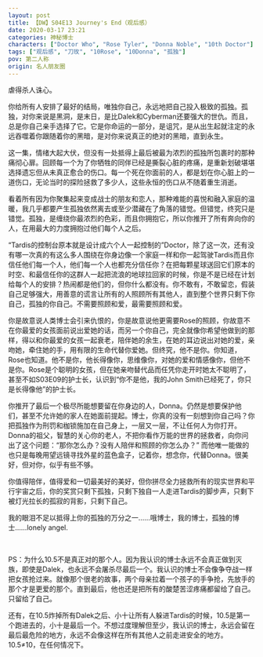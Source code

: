 ```yaml
---
layout: post
title: 【DW】S04E13 Journey's End（观后感）
date: 2020-03-17 23:21
categories: 神秘博士
characters: ["Doctor Who", "Rose Tyler", "Donna Noble", "10th Doctor"]
tags: ["观后感", "刀玫", "10Rose", "10Donna", "孤独"]
pov: 第二人称
origin: 名人朋友圈
---
```


虐得杀人诛心。

你给所有人安排了最好的结局，唯独你自己，永远地把自己投入极致的孤独。孤独，对你来说是黑洞，是末日，是比Dalek和Cyberman还要强大的世仇。而且，总是你自己亲手选择了它。它是你命运的一部分，是诅咒，是从出生起就注定的永远吞噬着你跟随着你的黑暗，是对你来说真正的绝对的黑暗，直到永生。

这一集，情绪大起大伏，但没有一处抵得上最后被最为浓烈的孤独所包裹时的那种痛彻心扉。回顾每一个为了你牺牲的同伴已经是撕裂心脏的疼痛，是重新划破堪堪选择遗忘但从未真正愈合的伤口。每一个死在你面前的人，都是划在你心脏上的一道伤口，无论当时的探险拯救了多少人，这些永恒的伤口从不随着重生消逝。

看着所有因为你聚集起来变成战士的朋友和恋人，那种难能的喜悦和融入家庭的温暖，我几乎都要产生孤独依然离去或至少潜藏在了角落的错觉。但错觉，终究只是错觉。孤独，是缠绕你最浓烈的色彩，而且你拥抱它，所以你推开了所有奔向你的人，在用最大的力度拥抱过他们每个人之后。

“Tardis的控制台原本就是设计成六个人一起控制的”Doctor，除了这一次，还有没有哪一次真的有这么多人围绕在你身边像一个家庭一样和你一起驾驶Tardis而且你信任他们每一个人，他们每一个人也都充分信任你？在把每颗星球送回它们原本的时空、和最信任你的这群人一起把流浪的地球拉回家的时候，你是不是已经在计划给每个人的安排？热闹都是他们的，但你什么都没有。你不敢有，不敢留恋，假装自己足够强大，用善意的谎言让所有的人照顾所有其他人，直到整个世界只剩下你自己，孤独的你自己。不需要照顾和爱，最需要照顾和爱。

你是故意说人类博士会引来仇恨的，你是故意说他更需要Rose的照顾，你故意不在你最爱的女孩面前说出爱她的话，而另一个你自己，完全就像你希望他做到的那样，得以和你最爱的女孩一起衰老，陪伴她的余生，在她的耳边说出对她的爱，亲吻她，牵住她的手，用有限的生命代替你爱她。但终究，他不是你。你知道，Rose也知道。他不是你，他长得像你，思维像你，对她的爱和情感像你，但他不是你。Rose是个聪明的女孩，但在她亲吻替代品而任凭你走开时她太不聪明了，甚至不如S03E09的护士长，认识到“你不是他，我的John Smith已经死了，你只是长得像他”的护士长。

你推开了最后一个极尽所能想要留在你身边的人，Donna。仍然是想要保护他们，甚至不允许她的家人在她面前提起。博士，你真的没有一刻想到你自己吗？你把孤独作为刑罚和枷锁施加在自己身上，一层又一层，不让任何人为你打开。Donna的祖父，智慧的关心你的老人，不把你看作万能的世界的拯救者，向你问出了这个问题：“那你怎么办？没有人陪伴和照顾的你怎么办？” 而他唯一能做的也只是每晚用望远镜寻找外星的蓝色盒子，记着你，想念你，代替Donna。很美好，但对你，似乎有些不够。

你值得陪伴，值得爱和一切最美好的美好，但你拼尽全力拯救所有的现实世界和平行宇宙之后，你的奖赏只剩下孤独，只剩下独自一人走进Tardis的脚步声，只剩下被灯光拉长的孤寂的背影，只剩下自己。

我的眼泪不足以抵得上你的孤独的万分之一……哦博士，我的博士，孤独的博士……lonely angel.

<br>

PS：为什么10.5不是真正对的那个人。因为我认识的博士永远不会真正做到灭族，即使是Dalek，也永远不会屠杀尽最后一个。我认识的博士不会像争夺战一样把女孩抢过来。就像那个很老的故事，两个母亲拉着一个孩子的手争抢，先放手的那个才是更爱的那个。直到最后，他也还是把所有的酸楚苦涩疼痛都留给了自己。只留给了自己。

还有，在10.5炸掉所有Dalek之后、小十让所有人躲进Tardis的时候，10.5是第一个跑进去的，小十是最后一个。不想过度理解但至少，我认识的博士，永远会留在最后最危险的地方，永远不会像这样在所有其他人之前走进安全的地方。10.5≠10，在任何情况下。
